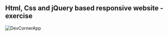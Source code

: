 Html, Css and jQuery based responsive website - exercise
---

![DevCornerApp](https://github.com/r4nd3l/DevCornerApp/blob/master/img/sample.gif)
